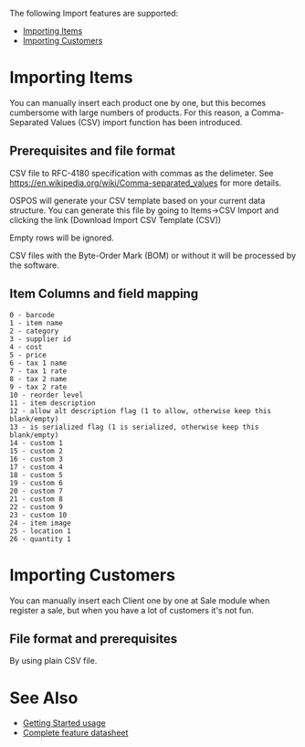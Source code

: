 The following Import features are supported:

* [Importing Items](#importing-items)
* [Importing Customers](#importing-customers)

# Importing Items

You can manually insert each product one by one, but this becomes cumbersome with large numbers of products.  For this reason, a Comma-Separated Values (CSV) import function has been introduced.

## Prerequisites and file format

CSV file to RFC-4180 specification with commas as the delimeter.  See https://en.wikipedia.org/wiki/Comma-separated_values for more details.

OSPOS will generate your CSV template based on your current data structure.  You can generate this file by going to Items->CSV Import and clicking the link (Download Import CSV Template (CSV))

Empty rows will be ignored.

CSV files with the Byte-Order Mark (BOM) or without it will be processed by the software.

## Item Columns and field mapping

```
0 - barcode
1 - item name
2 - category
3 - supplier id
4 - cost
5 - price
6 - tax 1 name
7 - tax 1 rate
8 - tax 2 name
9 - tax 2 rate
10 - reorder level
11 - item description
12 - allow alt description flag (1 to allow, otherwise keep this blank/empty)
13 - is serialized flag (1 is serialized, otherwise keep this blank/empty)
14 - custom 1
15 - custom 2
16 - custom 3
17 - custom 4
18 - custom 5
19 - custom 6
20 - custom 7
21 - custom 8
22 - custom 9
23 - custom 10
24 - item image
25 - location 1
26 - quantity 1
```

# Importing Customers

You can manually insert each Client one by one at Sale module when register a sale, but when you have a lot of customers it's not fun.

## File format and prerequisites

By using plain CSV file.

# See Also

* [Getting Started usage](Getting-Started-usage)
* [Complete feature datasheet](complete-feature-datasheet#complete-list-of-features)